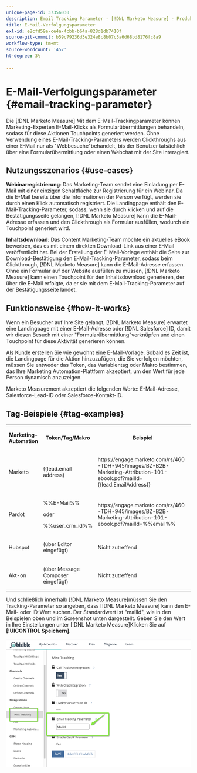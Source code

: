 ```yaml
---
unique-page-id: 37356030
description: Email Tracking Parameter - [!DNL Marketo Measure] - Produktdokumentation
title: E-Mail-Verfolgungsparameter
exl-id: e2cfd59e-ce4a-4cbb-b64a-828d1db7410f
source-git-commit: b59c79236d3e324e8c8b07c5a6d68bd8176fc8a9
workflow-type: tm+mt
source-wordcount: '457'
ht-degree: 3%

---
```


# E-Mail-Verfolgungsparameter {#email-tracking-parameter}

Die [!DNL Marketo Measure] Mit dem E-Mail-Trackingparameter können Marketing-Experten E-Mail-Klicks als Formularübermittlungen behandeln, sodass für diese Aktionen Touchpoints generiert werden. Ohne Verwendung eines E-Mail-Tracking-Parameters werden Clickthroughs aus einer E-Mail nur als &quot;Webbesuche&quot;behandelt, bis der Benutzer tatsächlich über eine Formularübermittlung oder einen Webchat mit der Site interagiert.

## Nutzungsszenarios  {#use-cases}

**Webinarregistrierung**: Das Marketing-Team sendet eine Einladung per E-Mail mit einer einzigen Schaltfläche zur Registrierung für ein Webinar. Da die E-Mail bereits über die Informationen der Person verfügt, werden sie durch einen Klick automatisch registriert. Die Landingpage enthält den E-Mail-Tracking-Parameter, sodass, wenn sie durch klicken und auf die Bestätigungsseite gelangen, [!DNL Marketo Measure] kann die E-Mail-Adresse erfassen und den Clickthrough als Formular ausfüllen, wodurch ein Touchpoint generiert wird.

**Inhaltsdownload**: Das Content Marketing-Team möchte ein aktuelles eBook bewerben, das es mit einem direkten Download-Link aus einer E-Mail veröffentlicht hat. Bei der Erstellung der E-Mail-Vorlage enthält die Seite zur Download-Bestätigung den E-Mail-Tracking-Parameter, sodass beim Clickthrough, [!DNL Marketo Measure] kann die E-Mail-Adresse erfassen. Ohne ein Formular auf der Website ausfüllen zu müssen, [!DNL Marketo Measure] kann einen Touchpoint für den Inhaltsdownload generieren, der über die E-Mail erfolgte, da er sie mit dem E-Mail-Tracking-Parameter auf der Bestätigungsseite landet.

## Funktionsweise {#how-it-works}

Wenn ein Besucher auf Ihre Site gelangt, [!DNL Marketo Measure] erwartet eine Landingpage mit einer E-Mail-Adresse oder [!DNL Salesforce] ID, damit wir diesen Besuch mit einer &quot;Formularübermittlung&quot;verknüpfen und einen Touchpoint für diese Aktivität generieren können.

Als Kunde erstellen Sie wie gewohnt eine E-Mail-Vorlage. Sobald es Zeit ist, die Landingpage für die Aktion hinzuzufügen, die Sie verfolgen möchten, müssen Sie entweder das Token, das Variablentag oder Makro bestimmen, das Ihre Marketing Automation-Plattform akzeptiert, um den Wert für jede Person dynamisch anzuzeigen.

Marketo Measurement akzeptiert die folgenden Werte: E-Mail-Adresse, Salesforce-Lead-ID oder Salesforce-Kontakt-ID.

## Tag-Beispiele {#tag-examples}

<table> 
 <colgroup> 
  <col> 
  <col> 
  <col> 
  <col> 
 </colgroup> 
 <tbody> 
  <tr> 
   <th><p>Marketing-Automation</p></th> 
   <th><p>Token/Tag/Makro </p></th> 
   <th><p>Beispiel</p></th> 
   <th><p>unterstützendes Material</p></th> 
  </tr> 
  <tr> 
   <td><p>Marketo</p></td> 
   <td><p>{{lead.email address} </p></td> 
   <td><p>https://engage.marketo.com/rs/460-TDH-945/images/BZ-B2B-Marketing-Attribution-101-ebook.pdf?mailId={{lead.EmailAddress}}</p></td> 
   <td><p>https://docs.marketo.com/display/public/DOCS/Tokens+Overview#TokensOverview-PersonTokens</p></td> 
  </tr> 
  <tr> 
   <td><p>Pardot</p></td> 
   <td><p>%%E-Mail%% </p><p>oder</p><p>%%user_crm_id%%</p></td> 
   <td><p>https://engage.marketo.com/rs/460-TDH-945/images/BZ-B2B-Marketing-Attribution-101-ebook.pdf?mailId=%%email%%</p></td> 
   <td><p>https://help.salesforce.com/articleView?id=pardot_variable_tags_reference.htm&amp;type=5</p></td> 
  </tr> 
  <tr> 
   <td><p>Hubspot</p></td> 
   <td><p>(über Editor eingefügt)</p></td> 
   <td><p>Nicht zutreffend</p></td> 
   <td><p>https://knowledge.hubspot.com/cos-general/how-to-use-personalization-with-your-content</p></td> 
  </tr> 
  <tr> 
   <td><p>Akt-on</p></td> 
   <td><p>(über Message Composer eingefügt)</p></td> 
   <td><p>Nicht zutreffend</p></td> 
   <td><p>https://connect.act-on.com/hc/en-us/articles/360033436074-How-to-Personalize-Email-Content-with-CRM-Data</p></td> 
  </tr> 
 </tbody> 
</table>

Und schließlich innerhalb [!DNL Marketo Measure]müssen Sie den Tracking-Parameter so angeben, dass [!DNL Marketo Measure] kann den E-Mail- oder ID-Wert suchen. Der Standardwert ist &quot;mailId&quot;, wie in den Beispielen oben und im Screenshot unten dargestellt. Geben Sie den Wert in Ihre Einstellungen unter [!DNL Marketo Measure]Klicken Sie auf **[!UICONTROL Speichern]**.

![](assets/one.png)
